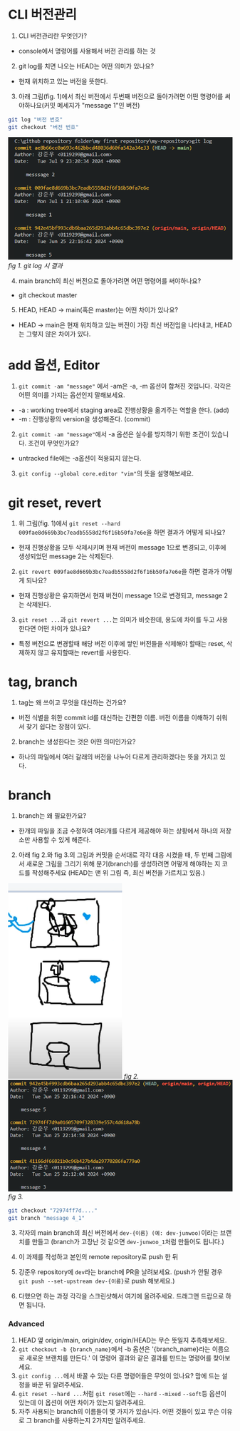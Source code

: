 # CLI 버전관리
1. CLI 버전관리란 무엇인가?

- console에서 명령어를 사용해서 버전 관리를 하는 것

2. git log를 치면 나오는 HEAD는 어떤 의미가 있나요?

- 현재 위치하고 있는 버전을 뜻한다.

3. 아래 그림(fig. 1)에서 최신 버전에서 두번째 버전으로 돌아가려면 
어떤 명령어를 써야하나요(커밋 메세지가 "message 1"인 버전)
```bash
git log "버전 번호"
git checkout "버전 번호"
```
![git log 시 결과](./sources/commit_log1.png)*fig 1. git log 시 결과* <br>

4. main branch의 최신 버전으로 돌아가려면 어떤 명령어를 써야하나요?

- git checkout master

5. HEAD, HEAD -> main(혹은 master)는 어떤 차이가 있나요?

- HEAD -> main은 현재 위치하고 있는 버전이 가장 최신 버전임을 나타내고, HEAD는 그렇지 않은 차이가 있다.

# add 옵션, Editor
1. `git commit -am "message"` 에서 -am은 -a, -m 옵션이 합쳐진 것입니다. 각각은 어떤 의미를 가지는 옵션인지 말해보세요.

- -a : working tree에서 staging area로 진행상황을 옮겨주는 역할을 한다. (add)
- -m : 진행상황의 version을 생성해준다. (commit)

2. `git commit -am "message"`에서 -a 옵션은 실수를 방지하기 위한 조건이 있습니다. 조건이 무엇인가요?

- untracked file에는 -a옵션이 적용되지 않는다.

3. `git config --global core.editor "vim"`의 뜻을 설명해보세요.

# git reset, revert
1. 위 그림(fig. 1)에서 `git reset --hard 009fae8d669b3bc7eadb5558d2f6f16b50fa7e6e`을 하면 결과가 어떻게 되나요?

- 현재 진행상황을 모두 삭제시키며 현재 버전이 message 1으로 변경되고, 이후에 생성되었던 message 2는 삭제된다.

2. `git revert 009fae8d669b3bc7eadb5558d2f6f16b50fa7e6e`을 하면 결과가 어떻게 되나요?

- 현재 진행상황은 유지하면서 현재 버전이 message 1으로 변경되고, message 2는 삭제된다.


3. `git reset ...`과 `git revert ...`는 의미가 비슷한데, 용도에 차이를 두고 사용한다면 어떤 차이가 있나요?

- 특정 버전으로 변경할때 해당 버전 이후에 쌓인 버전들을 삭제해야 할때는 reset, 삭제하지 않고 유지할때는 revert를 사용한다.

# tag, branch
1. tag는 왜 쓰이고 무엇을 대신하는 건가요?

- 버전 식별을 위한 commit id를 대신하는 간편한 이름. 버전 이름을 이해하기 쉬워서 찾기 쉽다는 장점이 있다.

2. branch는 생성한다는 것은 어떤 의미인가요?

- 하나의 파일에서 여러 갈래의 버전을 나누어 다르게 관리하겠다는 뜻을 가지고 있다.

# branch
1. branch는 왜 필요한가요?

- 한개의 파일을 조금 수정하여 여러개를 다르게 제공해야 하는 상황에서 하나의 저장소만 사용할 수 있게 해준다.

2. 아래 fig 2.와 fig 3.의 그림과 커밋을 순서대로 각각 대응 시켰을 때, 두 번째 그림에서 새로운 그림을 그리기 위해 분기(branch)를 생성하려면 어떻게 해야하는 지 코드를 작성해주세요 (HEAD는 맨 위 그림 즉, 최신 버전을 가르치고 있음.) 

![alt text](./sources/log_visualization.png) *fig 2.*<br>
![alt text](./sources/commit_log2.png) *fig 3.*<br>

```bash
git checkout "72974ff7d...."
git branch "message 4_1"
```

3. 각자의 main branch의 최신 버전에서 `dev-{이름} (예: dev-junwoo)`이라는 브랜치를 만들고 (branch가 고장난 것 같으면 `dev-junwoo_1`처럼 만들어도 됩니다.)



4. 이 과제를 작성하고 본인의 remote repository로 push 한 뒤
5. 강준우 repository에 `dev`라는 branch에 PR을 날려보세요. (push가 안될 경우 `git push --set-upstream dev-{이름}`로 push 해보세요.)
6. 다했으면 하는 과정 각각을 스크린샷해서 여기에 올려주세요. 드래그앤 드랍으로 하면 됩니다.

### Advanced
1. HEAD 옆 origin/main, origin/dev, origin/HEAD는 무슨 뜻일지 추측해보세요.
2. `git checkout -b {branch_name}`에서 -b 옵션은 '{branch_name}라는 이름으로 새로운 브랜치를 만든다.' 이 명령어 결과와 같은 결과를 만드는 명령어를 찾아보세요.
3. `git config ...`에서 바꿀 수 있는 다른 명령어들은 무엇이 있나요? 맘에 드는 설정을 바꾼 뒤 알려주세요.
4. `git reset --hard ...`처럼 `git reset`에는 `--hard` `--mixed` `--soft`등 옵션이 있는데 이 옵션이 어떤 차이가 있는지 알려주세요.
5. 자주 사용되는 branch의 이름들이 몇 가지가 있습니다. 어떤 것들이 있고 무슨 이유로 그 branch를 사용하는지 2가지만 알려주세요.

